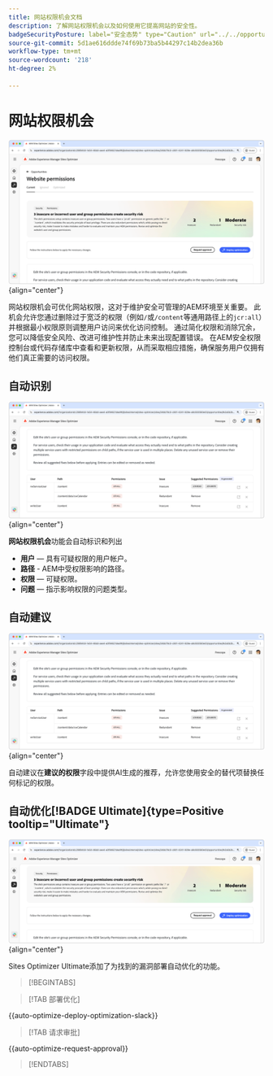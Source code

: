 ```yaml
---
title: 网站权限机会文档
description: 了解网站权限机会以及如何使用它提高网站的安全性。
badgeSecurityPosture: label="安全态势" type="Caution" url="../../opportunity-types/security-posture.md" tooltip="安全态势"
source-git-commit: 5d1ae616ddde74f69b73ba5b44297c14b2dea36b
workflow-type: tm+mt
source-wordcount: '218'
ht-degree: 2%

---
```



# 网站权限机会

![网站权限机会](./assets/website-permissions/hero.png){align="center"}

网站权限机会可优化网站权限，这对于维护安全可管理的AEM环境至关重要。 此机会允许您通过删除过于宽泛的权限（例如`/`或`/content`等通用路径上的`jcr:all`）并根据最小权限原则调整用户访问来优化访问控制。 通过简化权限和消除冗余，您可以降低安全风险、改进可维护性并防止未来出现配置错误。 在AEM安全权限控制台或代码存储库中查看和更新权限，从而采取相应措施，确保服务用户仅拥有他们真正需要的访问权限。

## 自动识别

![自动识别网站权限](./assets/website-permissions/auto-identify.png){align="center"}

**网站权限机会**&#x200B;功能会自动标识和列出

* **用户** — 具有可疑权限的用户帐户。
* **路径** - AEM中受权限影响的路径。
* **权限** — 可疑权限。
* **问题** — 指示影响权限的问题类型。

## 自动建议

![自动建议网站漏洞](./assets/website-permissions/auto-suggest.png){align="center"}

自动建议在&#x200B;**建议的权限**&#x200B;字段中提供AI生成的推荐，允许您使用安全的替代项替换任何标记的权限。

## 自动优化[!BADGE Ultimate]{type=Positive tooltip="Ultimate"}

![自动优化网站权限](./assets/website-permissions/auto-optimize.png){align="center"}

Sites Optimizer Ultimate添加了为找到的漏洞部署自动优化的功能。

>[!BEGINTABS]

>[!TAB 部署优化]

{{auto-optimize-deploy-optimization-slack}}

>[!TAB 请求审批]

{{auto-optimize-request-approval}}

>[!ENDTABS]
